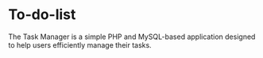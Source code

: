 # To-do-list
The Task Manager is a simple PHP and MySQL-based application designed to help users efficiently manage their tasks. 

